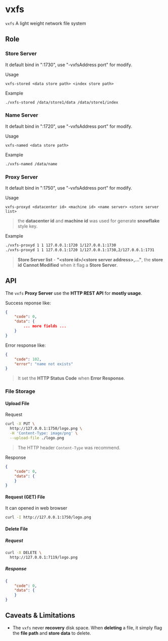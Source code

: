 vxfs
==============

`vxfs`  A light weight network file system

## Role

### Store Server

It default bind in ":1730", use "-vxfsAddress port" for modify.

Usage
```
vxfs-stored <data store path> <index store path>
```

Example
```bash
./vxfs-stored /data/store1/data /data/store1/index
```

### Name Server

It default bind in ":1720", use "-vxfsAddress port" for modify.

Usage
```
vxfs-named <data store path>
```

Example
```bash
./vxfs-named /data/name
```

### Proxy Server

It default bind in ":1750", use "-vxfsAddress port" for modify.

Usage
```
vxfs-proxyd <datacenter id> <machine id> <name server> <store server list>
```

> the **datacenter id** and **machine id**  was used for generate **snowflake** style key.

Example
```bash
./vxfs-proxyd 1 1 127.0.0.1:1720 1/127.0.0.1:1730
./vxfs-proxyd 1 1 127.0.0.1:1720 1/127.0.0.1:1730,2/127.0.0.1:1731
```

> **Store Server list** - **"&lt;store id&gt;/&lt;store server address&gt;,..."**, the **store id** **Cannot Modified** when it flag a **Store Server**.

## API

The `vxfs` **Proxy Server** use the **HTTP REST API** for **mostly usage**.

Success reponse like:

``` json
{
    "code": 0,
    "data": {
        ... more fields ...
    }
}
```

Error response like:
``` json
{
    "code": 102,
    "error": "name not exists"
}
```

> It set the **HTTP Status Code** when **Error Response**.

### File Storage

#### Upload File

Request
``` bash
curl -X PUT \
  http://127.0.0.1:1750/logo.png \
  -H 'Content-Type: image/png' \
  --upload-file ./logo.png
```

> The HTTP header `Content-Type` was recommend.

Response
``` json
{
    "code": 0,
    "data": {
    }
}
```

#### Request (GET) File

It can opened in web browser

``` bash
curl -I http://127.0.0.1:1750/logo.png
```

#### Delete File


##### Request

``` bash
curl -X DELETE \
  http://127.0.0.1:7119/logo.png
```

##### Response

``` json
{
    "code": 0,
    "data": {
    }
}
```

## Caveats & Limitations

* The `vxfs` never **recovery** disk space. When **deleting** a file, it simply flag the **file path** and **store data** to delete.
